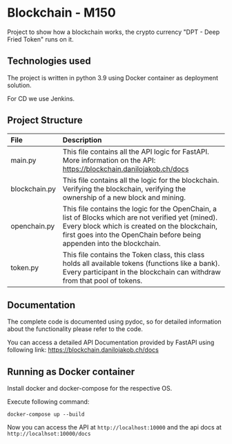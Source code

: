 # Blockchain - M150
Project to show how a blockchain works, the crypto currency "DPT - Deep Fried Token" runs on it.

## Technologies used

The project is written in python 3.9 using Docker container as deployment solution.

For CD we use Jenkins.

## Project Structure

File | Description
:--- |:--- |
main.py | This file contains all the API logic for FastAPI. More information on the API: https://blockchain.danilojakob.ch/docs
blockchain.py | This file contains all the logic for the blockchain. Verifying the blockchain, verifying the ownership of a new block and mining.
openchain.py | This file contains the logic for the OpenChain, a list of Blocks which are not verified yet (mined). Every block which is created on the blockchain, first goes into the OpenChain before being appenden into the blockchain.
token.py | This file contains the Token class, this class holds all available tokens (functions like a bank). Every participant in the blockchain can withdraw from that pool of tokens.

## Documentation

The complete code is documented using pydoc, so for detailed information about the functionality please refer to the code.

You can access a detailed API Documentation provided by FastAPI using following link: https://blockchain.danilojakob.ch/docs

## Running as Docker container

Install docker and docker-compose for the respective OS.

Execute following command:
```shell
docker-compose up --build
```
Now you can access the API at ``http://localhost:10000`` and the api docs at ``http://localhsot:10000/docs``
